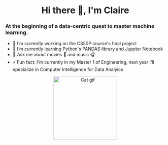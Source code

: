 
<h1 align="center"> Hi there 👋, I'm Claire </h1>

### At the beginning of a data-centric quest to master machine learning.

- 🔭 I’m currently working on the CS50P course's final project
- 🌱 I’m currently learning Python's PANDAS library and Jupyter Notebook
- 💬 Ask me about movies 🎥 and music 🎧
- ⚡ Fun fact: I'm currently in my Master 1 of Engineering, next year I'll specialize in Computer Intelligence for Data Analyics

<p align="center">
  <img src="https://media.tenor.com/dPLWf7LikXoAAAAC/typing-gif.gif" alt="Cat gif" title="Cat gif" width="200">
</p>

<!--
**Clair1234/Clair1234** is a ✨ _special_ ✨ repository because its `README.md` (this file) appears on your GitHub profile.

Here are some ideas to get you started:

- 🔭 I’m currently working on ...
- 🌱 I’m currently learning ...
- 👯 I’m looking to collaborate on ...
- 🤔 I’m looking for help with ...
- 💬 Ask me about ...
- 📫 How to reach me: ...
- 😄 Pronouns: ...
- ⚡ Fun fact: ...
-->

